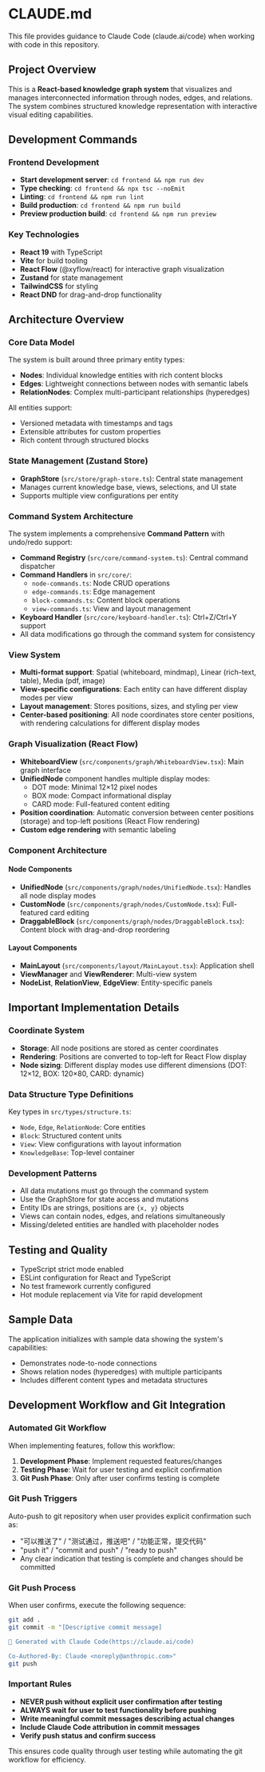 # CLAUDE.md

This file provides guidance to Claude Code (claude.ai/code) when working with code in this repository.

## Project Overview

This is a **React-based knowledge graph system** that visualizes and manages interconnected information through nodes, edges, and relations. The system combines structured knowledge representation with interactive visual editing capabilities.

## Development Commands

### Frontend Development
- **Start development server**: `cd frontend && npm run dev`
- **Type checking**: `cd frontend && npx tsc --noEmit`
- **Linting**: `cd frontend && npm run lint`
- **Build production**: `cd frontend && npm run build`
- **Preview production build**: `cd frontend && npm run preview`

### Key Technologies
- **React 19** with TypeScript
- **Vite** for build tooling
- **React Flow** (@xyflow/react) for interactive graph visualization
- **Zustand** for state management
- **TailwindCSS** for styling
- **React DND** for drag-and-drop functionality

## Architecture Overview

### Core Data Model
The system is built around three primary entity types:
- **Nodes**: Individual knowledge entities with rich content blocks
- **Edges**: Lightweight connections between nodes with semantic labels
- **RelationNodes**: Complex multi-participant relationships (hyperedges)

All entities support:
- Versioned metadata with timestamps and tags
- Extensible attributes for custom properties
- Rich content through structured blocks

### State Management (Zustand Store)
- **GraphStore** (`src/store/graph-store.ts`): Central state management
- Manages current knowledge base, views, selections, and UI state
- Supports multiple view configurations per entity

### Command System Architecture
The system implements a comprehensive **Command Pattern** with undo/redo support:

- **Command Registry** (`src/core/command-system.ts`): Central command dispatcher
- **Command Handlers** in `src/core/`:
  - `node-commands.ts`: Node CRUD operations
  - `edge-commands.ts`: Edge management
  - `block-commands.ts`: Content block operations
  - `view-commands.ts`: View and layout management
- **Keyboard Handler** (`src/core/keyboard-handler.ts`): Ctrl+Z/Ctrl+Y support
- All data modifications go through the command system for consistency

### View System
- **Multi-format support**: Spatial (whiteboard, mindmap), Linear (rich-text, table), Media (pdf, image)
- **View-specific configurations**: Each entity can have different display modes per view
- **Layout management**: Stores positions, sizes, and styling per view
- **Center-based positioning**: All node coordinates store center positions, with rendering calculations for different display modes


### Graph Visualization (React Flow)
- **WhiteboardView** (`src/components/graph/WhiteboardView.tsx`): Main graph interface
- **UnifiedNode** component handles multiple display modes:
  - DOT mode: Minimal 12×12 pixel nodes
  - BOX mode: Compact informational display
  - CARD mode: Full-featured content editing
- **Position coordination**: Automatic conversion between center positions (storage) and top-left positions (React Flow rendering)
- **Custom edge rendering** with semantic labeling

### Component Architecture

#### Node Components
- **UnifiedNode** (`src/components/graph/nodes/UnifiedNode.tsx`): Handles all node display modes
- **CustomNode** (`src/components/graph/nodes/CustomNode.tsx`): Full-featured card editing
- **DraggableBlock** (`src/components/graph/nodes/DraggableBlock.tsx`): Content block with drag-and-drop reordering

#### Layout Components
- **MainLayout** (`src/components/layout/MainLayout.tsx`): Application shell
- **ViewManager** and **ViewRenderer**: Multi-view system
- **NodeList**, **RelationView**, **EdgeView**: Entity-specific panels

## Important Implementation Details

### Coordinate System
- **Storage**: All node positions are stored as center coordinates
- **Rendering**: Positions are converted to top-left for React Flow display
- **Node sizing**: Different display modes use different dimensions (DOT: 12×12, BOX: 120×80, CARD: dynamic)


### Data Structure Type Definitions
Key types in `src/types/structure.ts`:
- `Node`, `Edge`, `RelationNode`: Core entities
- `Block`: Structured content units
- `View`: View configurations with layout information
- `KnowledgeBase`: Top-level container

### Development Patterns
- All data mutations must go through the command system
- Use the GraphStore for state access and mutations
- Entity IDs are strings, positions are `{x, y}` objects
- Views can contain nodes, edges, and relations simultaneously
- Missing/deleted entities are handled with placeholder nodes

## Testing and Quality
- TypeScript strict mode enabled
- ESLint configuration for React and TypeScript
- No test framework currently configured
- Hot module replacement via Vite for rapid development

## Sample Data
The application initializes with sample data showing the system's capabilities:
- Demonstrates node-to-node connections
- Shows relation nodes (hyperedges) with multiple participants
- Includes different content types and metadata structures

## Development Workflow and Git Integration

### Automated Git Workflow
When implementing features, follow this workflow:

1. **Development Phase**: Implement requested features/changes
2. **Testing Phase**: Wait for user testing and explicit confirmation
3. **Git Push Phase**: Only after user confirms testing is complete

### Git Push Triggers
Auto-push to git repository when user provides explicit confirmation such as:
- "可以推送了" / "测试通过，推送吧" / "功能正常，提交代码"
- "push it" / "commit and push" / "ready to push"
- Any clear indication that testing is complete and changes should be committed

### Git Push Process
When user confirms, execute the following sequence:
```bash
git add .
git commit -m "[Descriptive commit message]

🤖 Generated with Claude Code(https://claude.ai/code)

Co-Authored-By: Claude <noreply@anthropic.com>"
git push
```

### Important Rules
- **NEVER push without explicit user confirmation after testing**
- **ALWAYS wait for user to test functionality before pushing**
- **Write meaningful commit messages describing actual changes**
- **Include Claude Code attribution in commit messages**
- **Verify push status and confirm success**

This ensures code quality through user testing while automating the git workflow for efficiency.